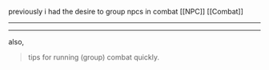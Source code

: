 previously i had the desire to group npcs in combat
[[NPC]]
[[Combat]]

---

<!-- grouping NPCs for ease of play (minions)
    large scale: wars/double-digit followers-->

---

also, 
> tips for running (group) combat quickly.